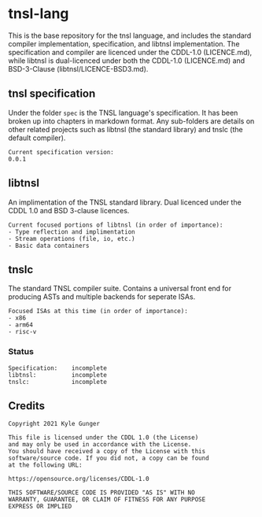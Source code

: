 # tnsl-lang
This is the base repository for the tnsl language, and includes the standard compiler implementation, specification, and libtnsl implementation.  The specification and compiler are licenced under the CDDL-1.0 (LICENCE.md), while libtnsl is dual-licenced under both the CDDL-1.0 (LICENCE.md) and BSD-3-Clause (libtnsl/LICENCE-BSD3.md).

## tnsl specification

Under the folder `spec` is the TNSL language's specification.  It has been broken up into chapters in markdown format.  Any sub-folders are details on other related projects such as libtnsl (the standard library) and tnslc (the default compiler).

	Current specification version:
	0.0.1

## libtnsl

An implimentation of the TNSL standard library.  Dual licenced under the CDDL 1.0 and BSD 3-clause licences.

	Current focused portions of libtnsl (in order of importance):
	- Type reflection and implimentation
	- Stream operations (file, io, etc.)
	- Basic data containers

## tnslc

The standard TNSL compiler suite.  Contains a universal front end for producing ASTs and multiple backends for seperate ISAs.

	Focused ISAs at this time (in order of importance):
	- x86
	- arm64
	- risc-v

### Status

	Specification:    incomplete
	libtnsl:          incomplete
	tnslc:            incomplete

## Credits

	Copyright 2021 Kyle Gunger

	This file is licensed under the CDDL 1.0 (the License)
	and may only be used in accordance with the License.
	You should have received a copy of the License with this
	software/source code. If you did not, a copy can be found
	at the following URL:

	https://opensource.org/licenses/CDDL-1.0

	THIS SOFTWARE/SOURCE CODE IS PROVIDED "AS IS" WITH NO
	WARRANTY, GUARANTEE, OR CLAIM OF FITNESS FOR ANY PURPOSE
	EXPRESS OR IMPLIED